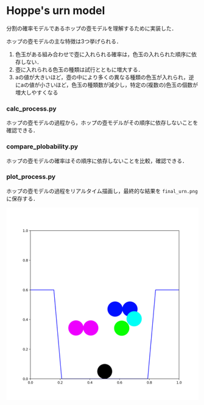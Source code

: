 # Hoppe's urn model

分割の確率モデルであるホップの壺モデルを理解するために実装した．

ホップの壺モデルの主な特徴は3つ挙げられる．

1. 色玉がある組み合わせで壺に入れられる確率は，色玉の入れられた順序に依存しない．
1. 壺に入れられる色玉の種類は試行とともに増大する．
1. aの値が大きいほど，壺の中により多くの異なる種類の色玉が入れられ，逆にaの値が小さいほど，色玉の種類数が減少し，特定の(複数の)色玉の個数が増大しやすくなる

### calc_process.py

ホップの壺モデルの過程から，ホップの壺モデルがその順序に依存しないことを確認できる．


### compare_plobability.py

ホップの壺モデルの確率はその順序に依存しないことを比較，確認できる．


### plot_process.py

ホップの壺モデルの過程をリアルタイム描画し，最終的な結果を `final_urn.png` に保存する．

![alt](./finial_urn.png)

